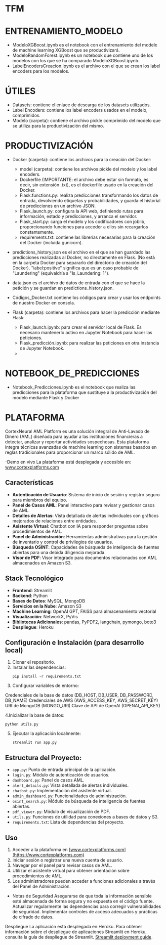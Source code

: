 # TFM

# ENTRENAMIENTO_MODELO

- ModeloXGBoost.ipynb es el notebook con el entrenamiento del modelo de machine learning XGBoost que se productivizará.
- ModeloRandomForest.ipynb es un notebook que contiene uno de los modelos con los que se ha comparado ModeloXGBoost.ipynb.
- LabelEncodersCreacion.ipynb es el archivo con el que se crean los label encoders para los modelos.

# ÚTILES

- Datasets: contiene el enlace de descarga de los datasets utilizados.
- Label Encoders: contiene los label encoders usados en el modelo, comprimidos.
- Modelo (carpeta): contiene el archivo pickle comprimido del modelo que se utiliza para la productivización del mismo.


# PRODUCTIVIZACIÓN

- Docker (carpeta): contiene los archivos para la creación del Docker:
  - model (carpeta): contiene los archivos pickle del modelo y los label encoders.
  - Dockerfile (IMPORTANTE: el archivo debe estar sin formato, es decir, sin extensión .txt), es el dockerfile usado en la creación del Docker.
  - Flask.functions.py: realiza predicciones transformando los datos de entrada, devolviendo etiquetas y probabilidades, y guarda el historial de predicciones en un archivo JSON.
  - Flask_launch.py: configura la API web, definiendo rutas para información, estado y predicciones, y arranca el servidor.
  - Flask_start.py: carga el modelo y los codificadores con joblib, proporcionando funciones para acceder a ellos sin recargarlos constantemente.
  - requirements.txt: contiene las librerías necesarias para la creación del Docker (incluida gunicorn).

- predictions_history.json es el archivo en el que se han guardado las predicciones realizadas al Docker, no directamente en Flask. (No está en la carpeta Docker para separarlo del directorio de creación del Docker). "label:positive" significa que es un caso probable de "Laundering" (equivaldría a "Is_Laundering: 1").
- data.json es el archivo de datos de entrada con el que se hace la petición y se guardan en predictions_history.json.
- Códigos_Docker.txt contiene los códigos para crear y usar los endpoints de nuestro Docker en consola.
  
- Flask (carpeta): contiene los archivos para hacer la predicción mediante Flask:
  - Flask_launch.ipynb: para crear el servidor local de Flask. Es necesario mantenerlo activo en Jupyter Notebook para hacer las peticiones.
  - Flask_predicción.ipynb: para realizar las peticiones en otra instancia de Jupyter Notebook.
  - 

# NOTEBOOK_DE_PREDICCIONES

- Notebook_Predicciones.ipynb es el notebook que realiza las predicciones para la plataforma que sustituye a la productivización del modelo mediante Flask y Docker


# PLATAFORMA

CortexNeural AML Platform es una solución integral de Anti-Lavado de Dinero (AML) diseñada para ayudar a las instituciones financieras a detectar, analizar y reportar actividades sospechosas. Esta plataforma integra técnicas avanzadas de machine learning con sistemas basados en reglas tradicionales para proporcionar un marco sólido de AML.

-Demo en vivo
La plataforma está desplegada y accesible en: www.cortexplatforms.com

## Características

- **Autenticación de Usuario**: Sistema de inicio de sesión y registro seguro para miembros del equipo.
- **Panel de Casos AML**: Panel interactivo para revisar y gestionar casos de AML.
- **Detalles de Alertas**: Vista detallada de alertas individuales con gráficos mejorados de relaciones entre entidades.
- **Asistente Virtual**: Chatbot con IA para responder preguntas sobre procedimientos de AML.
- **Panel de Administración**: Herramientas administrativas para la gestión de inventario y control de privilegios de usuarios.
- **Búsqueda OSINT**: Capacidades de búsqueda de inteligencia de fuentes abiertas para una debida diligencia mejorada.
- **Visor de PDF**: Visor integrado para documentos relacionados con AML almacenados en Amazon S3.

## Stack Tecnológico

- **Frontend**: Streamlit
- **Backend**: Python
- **Bases de Datos**: MySQL, MongoDB
- **Servicios en la Nube**: Amazon S3
- **Machine Learning**: OpenAI GPT, FAISS para almacenamiento vectorial
- **Visualización**: NetworkX, PyVis
- **Bibliotecas Adicionales**: pandas, PyPDF2, langchain, pymongo, boto3
- **Despliegue**: Heroku

## Configuración e Instalación (para desarrollo local)

1. Clonar el repositorio.
2. Instalar las dependencias:
   ```
   pip install -r requirements.txt
   ```
3. Configurar variables de entorno:

Credenciales de la base de datos (DB_HOST, DB_USER, DB_PASSWORD, DB_NAME)
Credenciales de AWS (AWS_ACCESS_KEY, AWS_SECRET_KEY)
URI de MongoDB (MONGO_URI)
Clave de API de OpenAI (OPENAI_API_KEY)

4.Inicializar la base de datos:
   ```
   python utils.py
   ```
5. Ejecutar la aplicación localmente:
   ```
   streamlit run app.py
   ```
## Estructura del Proyecto:

- `app.py`: Punto de entrada principal de la aplicación.
- `login.py`: Módulo de autenticación de usuarios.
- `dashboard.py`: Panel de casos AML.
- `alert_details.py`: Vista detallada de alertas individuales.
- `chatbot.py`: Implementación del asistente virtual.
- `admin_dashboard.py`: Funcionalidades de administración.
- `osint_search.py`: Módulo de búsqueda de inteligencia de fuentes abiertas.
- `pdf_viewer.py`: Módulo de visualización de PDF.
- `utils.py`: Funciones de utilidad para conexiones a bases de datos y S3.
- `requirements.txt`: Lista de dependencias del proyecto.

## Uso
1. Acceder a la plataforma en [www.cortexplatforms.com](https://www.cortexplatforms.com)
2. Iniciar sesión o registrar una nueva cuenta de usuario.
3. Navegar por el panel para revisar casos de AML.
4. Utilizar el asistente virtual para obtener orientación sobre procedimientos de AML.
5. Los administradores pueden acceder a funciones adicionales a través del Panel de Administración.

- Notas de Seguridad
Asegurarse de que toda la información sensible esté almacenada de forma segura y no expuesta en el código fuente.
Actualizar regularmente las dependencias para corregir vulnerabilidades de seguridad.
Implementar controles de acceso adecuados y prácticas de cifrado de datos.

Despliegue
La aplicación está desplegada en Heroku. Para obtener información sobre el despliegue de aplicaciones Streamlit en Heroku, consulta la guía de despliegue de Streamlit. [Streamlit deployment guide](https://docs.streamlit.io/knowledge-base/tutorials/deploy/heroku).






